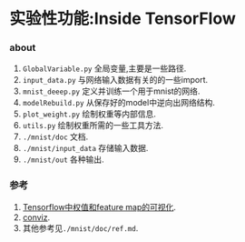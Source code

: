 实验性功能:Inside TensorFlow
============

### about
1. `GlobalVariable.py` 全局变量,主要是一些路径.<br>
2. `input_data.py` 与网络输入数据有关的的一些import.<br>
3. `mnist_deeep.py` 定义并训练一个用于mnist的网络.<br>
4. `modelRebuild.py` 从保存好的model中逆向出网络结构.<br>
5. `plot_weight.py` 绘制权重等内部信息.<br>
6. `utils.py` 绘制权重所需的一些工具方法.<br>
7. `./mnist/doc` 文档.<br>
8. `./mnist/input_data` 存储输入数据.<br>
9. `./mnist/out` 各种输出.<br>

### 参考
1. [Tensorflow中权值和feature map的可视化](https://blog.csdn.net/u010358677/article/details/70578572).<br>
2. [conviz](https://github.com/grishasergei/conviz).<br>
3. 其他参考见`./mnist/doc/ref.md`.<br>
